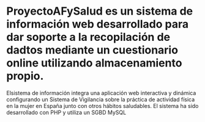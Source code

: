 # ProyectoAFySalud es un sistema de información web desarrollado para dar soporte a la recopilación de dadtos mediante un cuestionario online utilizando almacenamiento propio. 
Elsistema de información integra una aplicación web interactiva y dinámica configurando un Sistema de Vigilancia sobre la práctica de actividad física en la mujer en España junto con otros hábitos saludables.
El sistema ha sido desarrollado con PHP y utiliza un SGBD MySQL
